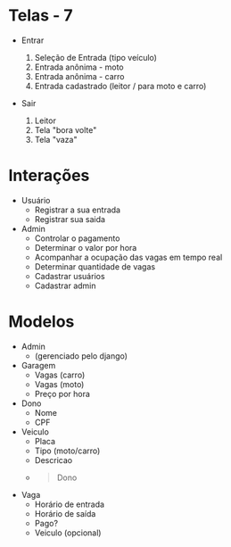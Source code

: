 # Telas - 7
- Entrar
    1. Seleção de Entrada (tipo veículo)
    2. Entrada anônima - moto
    3. Entrada anônima - carro
    4. Entrada cadastrado (leitor / para moto e carro)

- Sair
    1. Leitor
    2. Tela "bora volte"
    3. Tela "vaza"

# Interações
- Usuário
    - Registrar a sua entrada
    - Registrar sua saida
- Admin
    - Controlar o pagamento
    - Determinar o valor por hora
    - Acompanhar a ocupação das vagas em tempo real
    - Determinar quantidade de vagas
    - Cadastrar usuários
    - Cadastrar admin

# Modelos
- Admin
    - (gerenciado pelo django)
- Garagem
    - Vagas (carro)
    - Vagas (moto)
    - Preço por hora
- Dono
    - Nome
    - CPF
- Veiculo
    - Placa
    - Tipo (moto/carro)
    - Descricao
    - > Dono
- Vaga
    - Horário de entrada
    - Horário de saída
    - Pago?
    - Veiculo (opcional)